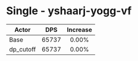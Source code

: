 # Single - yshaarj-yogg-vf
| Actor | DPS | Increase |
|---|:---:|:---:|
|Base|65737|0.00%|
|dp_cutoff|65737|0.00%|
